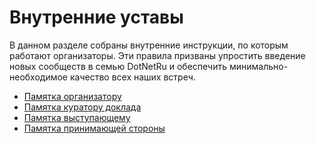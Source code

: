 # Внутренние уставы

В данном разделе собраны внутренние инструкции, по которым работают организаторы. Эти правила призваны упростить введение новых сообществ в семью DotNetRu и обеспечить минимально-необходимое качество всех наших встреч.

- [Памятка организатору](Instruction%20to%20organizer.md)
- [Памятка куратору доклада](Instruction%20to%20curator.md)
- [Памятка выступающему](Instruction%20to%20speaker.md)
- [Памятка принимающей стороны](Instruction%20to%20host.md)
